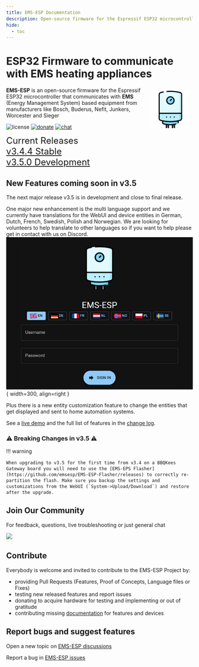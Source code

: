```yaml
---
title: EMS-ESP Documentation
description: Open-source firmware for the Espressif ESP32 microcontroller that communicates with EMS (Energy Management System) based equipment from manufacturers like Bosch, Buderus, Nefit, Junkers, Worcester and Sieger.
hide:
  - toc
---
```


# ESP32 Firmware to communicate with EMS heating appliances

<img style="margin: 10px 10px; float:right; width:20%" src="_media/logo/boiler.svg" alt="EMS-ESP Logo"></img>
**EMS-ESP** is an open-source firmware for the Espressif ESP32 microcontroller that communicates with **EMS** (Energy Management System) based equipment from manufacturers like Bosch, Buderus, Nefit, Junkers, Worcester and Sieger

![license](https://img.shields.io/github/license/emsesp/EMS-ESP.svg)
[![donate](https://img.shields.io/badge/donate-PayPal-blue.svg)](https://www.paypal.com/paypalme/prderbyshire/2)
[![chat](https://img.shields.io/discord/816637840644505620.svg?style=flat-square&color=blueviolet)](https://discord.gg/3J3GgnzpyT)

<span style="font-size: 1.5rem">Current Releases<BR><a href="https://github.com/emsesp/EMS-ESP32/releases/tag/v3.4.4">v3.4.4 Stable</a>
<BR><a href="https://github.com/emsesp/EMS-ESP32/releases/tag/latest">v3.5.0 Development</a></span>

## New Features coming soon in v3.5

The next major release v3.5 is in development and close to final release.

One major new enhancement is the multi language support and we currently have translations for the WebUI and device entities in German, Dutch, French, Swedish, Polish and Norwegian. We are looking for volunteers to help translate to other languages so if you want to help please get in contact with us on Discord.
![login page](_media/screenshot/web_login.png){ width=300, align=right }

Plus there is a new entity customization feature to change the entities that get displayed and sent to home automation systems.

See a [live demo](https://ems-esp.derbyshire.nl/) and the full list of features in the [change log](Version-Release-History#350-current-development-version).

### :warning: Breaking Changes in v3.5 :warning:

!!! warning

    When upgrading to v3.5 for the first time from v3.4 on a BBQKees Gateway board you will need to use the [EMS-EPS Flasher](https://github.com/emsesp/EMS-ESP-Flasher/releases) to correctly re-partition the flash. Make sure you backup the settings and customizations from the WebUI (`System->Upload/Download`) and restore after the upgrade.

## Join Our Community

For feedback, questions, live troubleshooting or just general chat

<a href="https://discord.gg/Ks2Kzd4"><img src="https://discordapp.com/api/guilds/816637840644505620/widget.png?style=banner2"></a>

## Contribute

Everybody is welcome and invited to contribute to the EMS-ESP Project by:

- providing Pull Requests (Features, Proof of Concepts, Language files or Fixes)
- testing new released features and report issues
- donating to acquire hardware for testing and implementing or out of gratitude
- contributing missing [documentation](Contributing.md) for features and devices

## Report bugs and suggest features

Open a new topic on [EMS-ESP discussions](https://github.com/emsesp/EMS-ESP32/discussions)

Report a bug in [EMS-ESP issues](https://github.com/emsesp/EMS-ESP32/issues)
